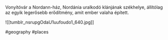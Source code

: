 Vonyítóvár a Nordann-ház, Nordánia uralkodó klánjának székhelye, állítólag az egyik legerősebb erődítmény, amit ember valaha épített.

![[tumblr_nsrupgOdaU1uufoudo1_640.jpg]]

#geography #places 